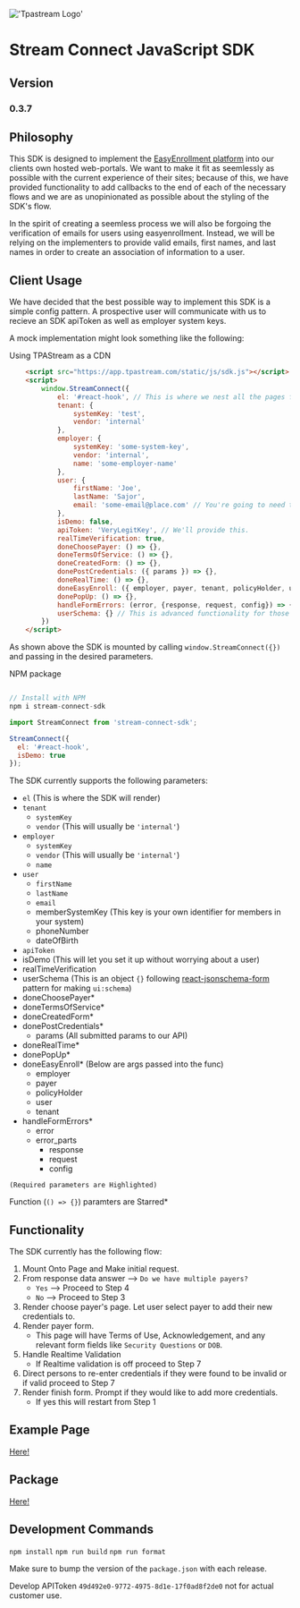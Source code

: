  !['Tpastream Logo'](https://s3.amazonaws.com/tpastream-public/tpastream-logo-hori-RGB.179x33.png)
# Stream Connect JavaScript SDK

## Version

### 0.3.7

## Philosophy
This SDK is designed to implement the [EasyEnrollment platform](https://www.easyenrollment.net) into our clients own hosted web-portals. We want to make it fit as seemlessly as possible with the current experience of their sites; because of this, we have provided functionality to add callbacks to the end of each of the necessary flows and we are as unopinionated as possible about the styling of the SDK's flow.

In the spirit of creating a seemless process we will also be forgoing the verification of emails for users using easyenrollment. Instead, we will be relying on the implementers to provide valid emails, first names, and last names in order to create an association of information to a user.

## Client Usage
We have decided that the best possible way to implement this SDK is a simple config pattern. A prospective user will communicate with us to recieve an SDK apiToken as well as employer system keys. 

A mock implementation might look something like the following:

Using TPAStream as a CDN
```html
    <script src="https://app.tpastream.com/static/js/sdk.js"></script>
    <script>
        window.StreamConnect({
            el: '#react-hook', // This is where we nest all the pages for the form. You will pass in a selector.
            tenant: {
                systemKey: 'test',
                vendor: 'internal'
            },
            employer: {
                systemKey: 'some-system-key',
                vendor: 'internal',
                name: 'some-employer-name'
            },
            user: {
                firstName: 'Joe', 
                lastName: 'Sajor', 
                email: 'some-email@place.com' // You're going to need to provide This
            },
            isDemo: false,
            apiToken: 'VeryLegitKey', // We'll provide this.
            realTimeVerification: true,
            doneChoosePayer: () => {},
            doneTermsOfService: () => {},
            doneCreatedForm: () => {},
            donePostCredentials: ({ params }) => {},
            doneRealTime: () => {},
            doneEasyEnroll: ({ employer, payer, tenant, policyHolder, user }) => {},
            donePopUp: () => {},
            handleFormErrors: (error, {response, request, config}) => {} // This is a callback which will basically act as a try catch for form issues
            userSchema: {} // This is advanced functionality for those who know react-jsonform-schema
        })
    </script>
```

As shown above the SDK is mounted by calling `window.StreamConnect({})` and passing in the desired parameters.

NPM package
```javascript

// Install with NPM
npm i stream-connect-sdk

import StreamConnect from 'stream-connect-sdk';

StreamConnect({
  el: '#react-hook',
  isDemo: true
});
```



The SDK currently supports the following parameters:
* `el` (This is where the SDK will render)
* `tenant`
    * `systemKey`
    * `vendor` (This will usually be `'internal'`)
* `employer`
    * `systemKey`
    * `vendor` (This will usually be `'internal'`)
    * `name`
* `user`
    * `firstName`
    * `lastName`
    * `email`
    * memberSystemKey (This key is your own identifier for members in your system)
    * phoneNumber
    * dateOfBirth
* `apiToken`
* isDemo (This will let you set it up without worrying about a user)
* realTimeVerification
* userSchema (This is an object `{}` following [react-jsonschema-form](https://react-jsonschema-form.readthedocs.io/en/latest/) pattern for making `ui:schema`)
* doneChoosePayer*
* doneTermsOfService*
* doneCreatedForm*
* donePostCredentials*
    * params (All submitted params to our API)
* doneRealTime*
* donePopUp*
* doneEasyEnroll* (Below are args passed into the func)
    * employer
    * payer
    * policyHolder
    * user
    * tenant
* handleFormErrors*
    * error
    * error_parts
        * response
        * request
        * config

`(Required parameters are Highlighted)`

Function (`() => {}`) paramters are Starred\*

## Functionality
The SDK currently has the following flow:
1. Mount Onto Page and Make initial request.
2. From response data answer --> `Do we have multiple payers?`
    * `Yes` --> Proceed to Step 4
    * `No` --> Proceed to Step 3
3. Render choose payer's page. Let user select payer to add their new credentials to.
4. Render payer form.
    * This page will have Terms of Use, Acknowledgement, and any relevant form fields like `Security Questions` or `DOB`.
5. Handle Realtime Validation
    * If Realtime validation is off proceed to Step 7
6. Direct persons to re-enter credentials if they were found to be invalid or if valid proceed to Step 7
7. Render finish form. Prompt if they would like to add more credentials.
    * If yes this will restart from Step 1

## Example Page
[Here!](https://www.tpastream.com/sdk_demo.html)

## Package
[Here!](https://www.npmjs.com/package/stream-connect-sdk)

## Development Commands
`npm install`
`npm run build`
`npm run format`

Make sure to bump the version of the `package.json` with each release.

Develop APIToken `49d492e0-9772-4975-8d1e-17f0ad8f2de0` not for actual customer use.